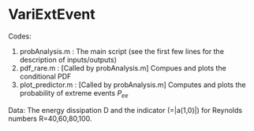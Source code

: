 # VariExtEvent
Codes:
1. probAnalysis.m   : The main script (see the first few lines for the description of inputs/outputs)
2. pdf_rare.m       : [Called by probAnalysis.m] Compues and plots the conditional PDF
3. plot_predictor.m : [Called by probAnalysis.m] Computes and plots the probability of extreme events $P_{ee}$

Data: 
The energy dissipation D and the indicator (=|a(1,0)|) for Reynolds numbers R=40,60,80,100.

